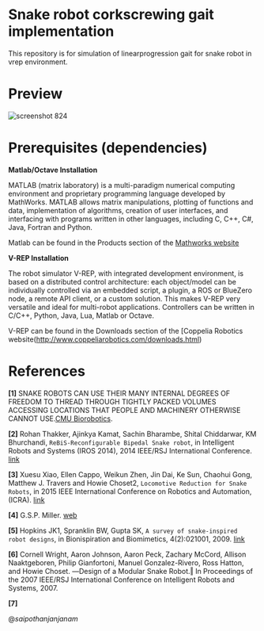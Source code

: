 # Snake robot corkscrewing gait implementation
This repository is for simulation of linearprogression gait for snake robot in vrep environment. 

# Preview
![screenshot 824](https://user-images.githubusercontent.com/32405791/47342032-42f1ae00-d6c0-11e8-9b0c-e4e63838ba33.png)

# Prerequisites (dependencies)
  
  **Matlab/Octave Installation**
  
  MATLAB (matrix laboratory) is a multi-paradigm numerical computing environment and proprietary programming language developed   by MathWorks. MATLAB allows matrix manipulations, plotting of functions and data, implementation of algorithms, creation of     user interfaces, and interfacing with programs written in other languages, including C, C++, C#, Java, Fortran and Python.

  Matlab can be found in the Products section of the [Mathworks website](https://in.mathworks.com/?s_tid=gn_logo)
  
  **V-REP Installation**
  
  The robot simulator V-REP, with integrated development environment, is based on a distributed control architecture: each       object/model can be individually controlled via an embedded script, a plugin, a ROS or BlueZero node, a remote API client, or   a custom solution. This makes V-REP very versatile and ideal for multi-robot applications. Controllers can be written in       C/C++, Python, Java, Lua, Matlab or Octave.
  
  V-REP can be found in the Downloads section of the [Coppelia Robotics website(http://www.coppeliarobotics.com/downloads.html)
  
  
# References

  **[1]** SNAKE ROBOTS CAN USE THEIR MANY INTERNAL DEGREES OF FREEDOM TO THREAD THROUGH TIGHTLY PACKED VOLUMES ACCESSING LOCATIONS THAT   PEOPLE AND MACHINERY OTHERWISE CANNOT USE.[CMU Biorobotics](http://biorobotics.ri.cmu.edu/projects/modsnake/).
  
  **[2]** Rohan Thakker, Ajinkya Kamat, Sachin Bharambe, Shital Chiddarwar, KM Bhurchandi, `ReBiS-Reconfigurable Bipedal Snake robot`, in Intelligent Robots and Systems (IROS 2014), 2014 IEEE/RSJ International Conference. [link](http://www.ivlabs.in/uploads/5/1/1/3/51135457/06942577.pdf) 
  
  **[3]** Xuesu Xiao, Ellen Cappo, Weikun Zhen, Jin Dai, Ke Sun, Chaohui Gong, Matthew J. Travers
and Howie Choset2, `Locomotive Reduction for Snake Robots`, in 2015 IEEE International Conference on Robotics and Automation, (ICRA). [link](http://biorobotics.ri.cmu.edu/papers/paperUploads/3367.pdf)
  
  **[4]** G.S.P. Miller. [web](www.snakerobots.com)
  
  **[5]** Hopkins JK1, Spranklin BW, Gupta SK, `A survey of snake-inspired robot designs`, in Bionispiration and Biomimetics, 4(2):021001, 2009. [link](http://ruk.usc.edu/bio/gupta/BB09_Hopkins_draft.pdf)
  
  **[6]** Cornell Wright, Aaron Johnson, Aaron Peck, Zachary McCord, Allison Naaktgeboren, Philip Gianfortoni, Manuel Gonzalez-Rivero,
Ross Hatton, and Howie Choset. ―Design of a Modular Snake Robot.‖ In Proceedings of the 2007 IEEE/RSJ International Conference on
Intelligent Robots and Systems, 2007.

 **[7]** 
 
@*saipothanjanjanam*

